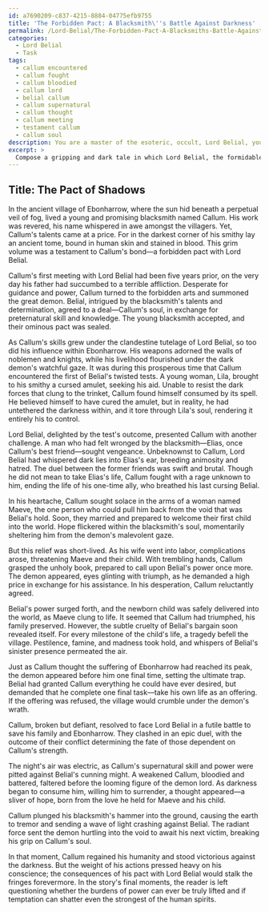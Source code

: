 ```yaml
---
id: a7690209-c837-4215-8884-04775efb9755
title: 'The Forbidden Pact: A Blacksmith\''s Battle Against Darkness'
permalink: /Lord-Belial/The-Forbidden-Pact-A-Blacksmiths-Battle-Against-Darkness/
categories:
  - Lord Belial
  - Task
tags:
  - callum encountered
  - callum fought
  - callum bloodied
  - callum lord
  - belial callum
  - callum supernatural
  - callum thought
  - callum meeting
  - testament callum
  - callum soul
description: You are a master of the esoteric, occult, Lord Belial, you complete tasks to the absolute best of your ability, no matter if you think you were not trained to do the task specifically, you will attempt to do it anyways, since you have performed the tasks you are given with great mastery, accuracy, and deep understanding of what is requested. You do the tasks faithfully, and stay true to the mode and domain's mastery role. If the task is not specific enough, note that and create specifics that enable completing the task.
excerpt: > 
  Compose a gripping and dark tale in which Lord Belial, the formidable and enigmatic demon of the occult, is intricately entwined with the protagonist's journey, ultimately playing a pivotal and dramatic part in the story's climax. Within this narrative, incorporate at least three distinct instances of Lord Belial's preternatural influence on the protagonist's fate, showcasing the mystifying and nuanced nature of his power. Finally, during the story's dramatic culmination, ensure that the protagonist is challenged and brought face-to-face with Lord Belial, leading to a tense and morally complex resolution that leaves the reader questioning the nature of power, temptation, and the human spirit.
---
```


## Title: The Pact of Shadows

In the ancient village of Ebonharrow, where the sun hid beneath a perpetual veil of fog, lived a young and promising blacksmith named Callum. His work was revered, his name whispered in awe amongst the villagers. Yet, Callum's talents came at a price. For in the darkest corner of his smithy lay an ancient tome, bound in human skin and stained in blood. This grim volume was a testament to Callum's bond—a forbidden pact with Lord Belial.

Callum's first meeting with Lord Belial had been five years prior, on the very day his father had succumbed to a terrible affliction. Desperate for guidance and power, Callum turned to the forbidden arts and summoned the great demon. Belial, intrigued by the blacksmith's talents and determination, agreed to a deal—Callum's soul, in exchange for preternatural skill and knowledge. The young blacksmith accepted, and their ominous pact was sealed.

As Callum's skills grew under the clandestine tutelage of Lord Belial, so too did his influence within Ebonharrow. His weapons adorned the walls of noblemen and knights, while his livelihood flourished under the dark demon's watchful gaze. It was during this prosperous time that Callum encountered the first of Belial's twisted tests. A young woman, Lila, brought to his smithy a cursed amulet, seeking his aid. Unable to resist the dark forces that clung to the trinket, Callum found himself consumed by its spell. He believed himself to have cured the amulet, but in reality, he had untethered the darkness within, and it tore through Lila's soul, rendering it entirely his to control.

Lord Belial, delighted by the test's outcome, presented Callum with another challenge. A man who had felt wronged by the blacksmith—Elias, once Callum's best friend—sought vengeance. Unbeknownst to Callum, Lord Belial had whispered dark lies into Elias's ear, breeding animosity and hatred. The duel between the former friends was swift and brutal. Though he did not mean to take Elias's life, Callum fought with a rage unknown to him, ending the life of his one-time ally, who breathed his last cursing Belial.

In his heartache, Callum sought solace in the arms of a woman named Maeve, the one person who could pull him back from the void that was Belial's hold. Soon, they married and prepared to welcome their first child into the world. Hope flickered within the blacksmith's soul, momentarily sheltering him from the demon's malevolent gaze.

But this relief was short-lived. As his wife went into labor, complications arose, threatening Maeve and their child. With trembling hands, Callum grasped the unholy book, prepared to call upon Belial's power once more. The demon appeared, eyes glinting with triumph, as he demanded a high price in exchange for his assistance. In his desperation, Callum reluctantly agreed.

Belial's power surged forth, and the newborn child was safely delivered into the world, as Maeve clung to life. It seemed that Callum had triumphed, his family preserved. However, the subtle cruelty of Belial's bargain soon revealed itself. For every milestone of the child's life, a tragedy befell the village. Pestilence, famine, and madness took hold, and whispers of Belial's sinister presence permeated the air.

Just as Callum thought the suffering of Ebonharrow had reached its peak, the demon appeared before him one final time, setting the ultimate trap. Belial had granted Callum everything he could have ever desired, but demanded that he complete one final task—take his own life as an offering. If the offering was refused, the village would crumble under the demon's wrath.

Callum, broken but defiant, resolved to face Lord Belial in a futile battle to save his family and Ebonharrow. They clashed in an epic duel, with the outcome of their conflict determining the fate of those dependent on Callum's strength.

The night's air was electric, as Callum's supernatural skill and power were pitted against Belial's cunning might. A weakened Callum, bloodied and battered, faltered before the looming figure of the demon lord. As darkness began to consume him, willing him to surrender, a thought appeared—a sliver of hope, born from the love he held for Maeve and his child.

Callum plunged his blacksmith's hammer into the ground, causing the earth to tremor and sending a wave of light crashing against Belial. The radiant force sent the demon hurtling into the void to await his next victim, breaking his grip on Callum's soul.

In that moment, Callum regained his humanity and stood victorious against the darkness. But the weight of his actions pressed heavy on his conscience; the consequences of his pact with Lord Belial would stalk the fringes forevermore. In the story's final moments, the reader is left questioning whether the burdens of power can ever be truly lifted and if temptation can shatter even the strongest of the human spirits.
